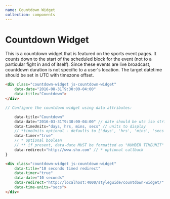 ```yaml
---
name: Countdown Widget
collection: components
---
```


# Countdown Widget

This is a countdown widget that is featured on the sports event pages. It counts down to the start of the scheduled block for the event (not to a particular fight in and of itself). Since these events are live broadcast, countdown duration is not specific to a user's location. The target datetime should be set in UTC with timezone offset.

<div class="countdown-widget js-countdown-widget" data-date="2016-08-31T9:30:00-04:00" data-title="Countdown"></div>

```html
<div class="countdown-widget js-countdown-widget" 
	data-date="2016-08-31T9:30:00-04:00" 
	data-title="Countdown">
</div>
```

```javascript
// Configure the countdown widget using data attributes:

	data-title="Countdown"
	data-date="2016-03-31T9:30:00-04:00" // date should be utc iso string 
	data-timeUnits="days, hrs, mins, secs" // units to display 
	// *timeUnits optional - defaults to ['days', 'hrs', 'mins', 'secs']
	data-timer="true" 
	// * optional boolean 
	// ** if present, data-date MUST be formatted as "NUMBER TIMEUNIT" e.g. data-date="10 seconds"
	data-redirect="http://www.sho.com" // * optional callback
}
```

<div class="countdown-widget js-countdown-widget" data-title="10 seconds timed redirect" data-timer="true" data-date="10 seconds" data-redirect="http://localhost:4000/styleguide/countdown-widget/" data-time-units="secs"></div>

```html
<div class="countdown-widget js-countdown-widget" 
	data-title="10 seconds timed redirect" 
	data-timer="true" 
	data-date="10 seconds" 
	data-redirect="http://localhost:4000/styleguide/countdown-widget/" 
	data-time-units="secs">
</div>
```